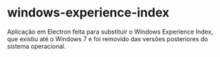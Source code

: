 # windows-experience-index
Aplicação em Electron feita para substituir o Windows Experience Index, que existiu até o Windows 7 e foi removido das versões posteriores do sistema operacional.
